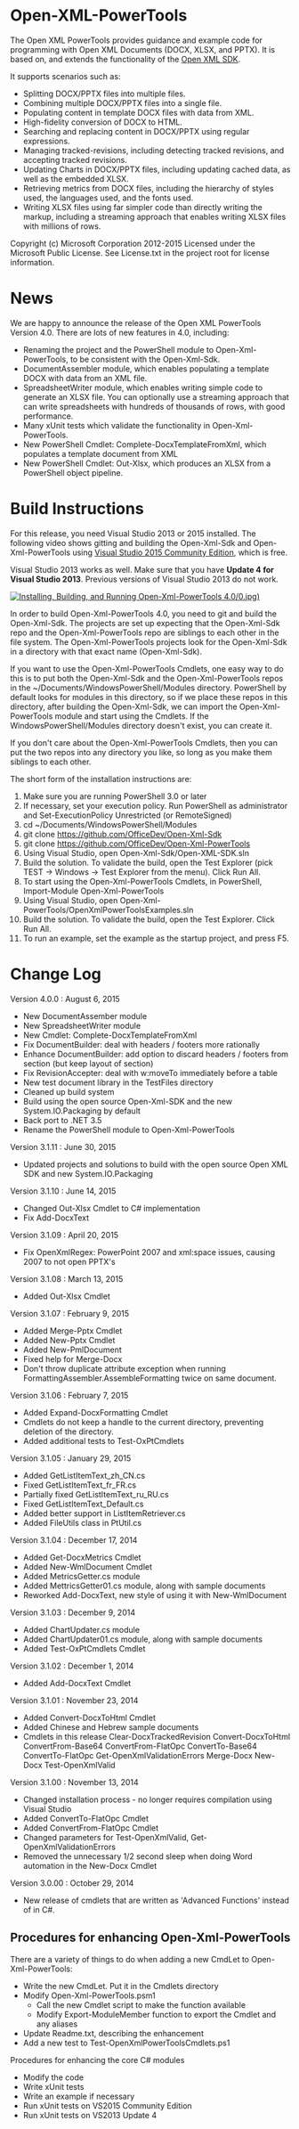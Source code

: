 ﻿Open-XML-PowerTools
===================
The Open XML PowerTools provides guidance and example code for programming with Open XML
Documents (DOCX, XLSX, and PPTX).  It is based on, and extends the functionality
of the [Open XML SDK](https://github.com/OfficeDev/Open-XML-SDK).

It supports scenarios such as:
- Splitting DOCX/PPTX files into multiple files.
- Combining multiple DOCX/PPTX files into a single file.
- Populating content in template DOCX files with data from XML.
- High-fidelity conversion of DOCX to HTML.
- Searching and replacing content in DOCX/PPTX using regular expressions.
- Managing tracked-revisions, including detecting tracked revisions, and accepting tracked revisions.
- Updating Charts in DOCX/PPTX files, including updating cached data, as well as the embedded XLSX.
- Retrieving metrics from DOCX files, including the hierarchy of styles used, the languages used, and the fonts used.
- Writing XLSX files using far simpler code than directly writing the markup, including a streaming approach that
  enables writing XLSX files with millions of rows.

Copyright (c) Microsoft Corporation 2012-2015
Licensed under the Microsoft Public License.
See License.txt in the project root for license information.

News
====
We are happy to announce the release of the Open XML PowerTools Version 4.0.  There are lots of new features in 4.0, including:
- Renaming the project and the PowerShell module to Open-Xml-PowerTools, to be consistent with the Open-Xml-Sdk.
- DocumentAssembler module, which enables populating a template DOCX with data from an XML file.
- SpreadsheetWriter module, which enables writing simple code to generate an XLSX file.  You can optionally use a streaming approach that can write spreadsheets with hundreds of thousands of rows, with good performance.
- Many xUnit tests which validate the functionality in Open-Xml-PowerTools.
- New PowerShell Cmdlet: Complete-DocxTemplateFromXml, which populates a template document from XML
- New PowerShell Cmdlet: Out-Xlsx, which produces an XLSX from a PowerShell object pipeline.

Build Instructions
==================

For this release, you need Visual Studio 2013 or 2015 installed.  The following video shows gitting and building the Open-Xml-Sdk and
Open-Xml-PowerTools using [Visual Studio 2015 Community Edition](https://www.visualstudio.com/en-us/products/visual-studio-community-vs.aspx), which is free.

Visual Studio 2013 works as well.  Make sure that you have **Update 4 for Visual Studio 2013**.  Previous versions of Visual Studio 2013 do not work.

[![Installing, Building, and Running Open-Xml-PowerTools 4.0](http://img.youtube.com/vi/60w-yPDSQD0)/0.jpg)](https://www.youtube.com/watch?v=60w-yPDSQD0)

In order to build Open-Xml-PowerTools 4.0, you need to git and build the Open-Xml-Sdk.  The projects are set up expecting that
the Open-Xml-Sdk repo and the Open-Xml-PowerTools repo are siblings to each other in the file system.  The Open-Xml-PowerTools projects
look for the Open-Xml-Sdk in a directory with that exact name (Open-Xml-Sdk).

If you want to use the Open-Xml-PowerTools Cmdlets, one easy way to do this is to put both the Open-Xml-Sdk and the Open-Xml-PowerTools repos in
the ~/Documents/WindowsPowerShell/Modules directory.  PowerShell by default looks for modules in this directory, so if we place these repos in this
directory, after building the Open-Xml-Sdk, we can import the Open-Xml-PowerTools module and start using the Cmdlets.  If the WindowsPowerShell/Modules directory
doesn't exist, you can create it.

If you don't care about the Open-Xml-PowerTools Cmdlets, then you can put the two repos into any directory you like, so long as you make them
siblings to each other.

The short form of the installation instructions are:
1. Make sure you are running PowerShell 3.0 or later
2. If necessary, set your execution policy.  Run PowerShell as administrator and Set-ExecutionPolicy Unrestricted (or RemoteSigned)
3. cd ~/Documents/WindowsPowerShell/Modules
4. git clone https://github.com/OfficeDev/Open-Xml-Sdk
5. git clone https://github.com/OfficeDev/Open-Xml-PowerTools
6. Using Visual Studio, open Open-Xml-Sdk/Open-XML-SDK.sln
7. Build the solution.  To validate the build, open the Test Explorer (pick TEST -> Windows -> Test Explorer from the menu).  Click Run All.
8. To start using the Open-Xml-PowerTools Cmdlets, in PowerShell, Import-Module Open-Xml-PowerTools
9. Using Visual Studio, open Open-Xml-PowerTools/OpenXmlPowerToolsExamples.sln
10. Build the solution.  To validate the build, open the Test Explorer.  Click Run All.
11. To run an example, set the example as the startup project, and press F5.

Change Log
==========

Version 4.0.0 : August 6, 2015
- New DocumentAssember module
- New SpreadsheetWriter module
- New Cmdlet: Complete-DocxTemplateFromXml
- Fix DocumentBuilder: deal with headers / footers more rationally
- Enhance DocumentBuilder: add option to discard headers / footers from section (but keep layout of section)
- Fix RevisionAccepter: deal with w:moveTo immediately before a table
- New test document library in the TestFiles directory
- Cleaned up build system
- Build using the open source Open-Xml-SDK and the new System.IO.Packaging by default
- Back port to .NET 3.5
- Rename the PowerShell module to Open-Xml-PowerTools

Version 3.1.11 : June 30, 2015
- Updated projects and solutions to build with the open source Open XML SDK and new System.IO.Packaging

Version 3.1.10 : June 14, 2015
- Changed Out-Xlsx Cmdlet to C# implementation
- Fix Add-DocxText

Version 3.1.09 : April 20, 2015
- Fix OpenXmlRegex: PowerPoint 2007 and xml:space issues, causing 2007 to not open PPTX's

Version 3.1.08 : March 13, 2015
- Added Out-Xlsx Cmdlet

Version 3.1.07 : February 9, 2015
- Added Merge-Pptx Cmdlet
- Added New-Pptx Cmdlet
- Added New-PmlDocument
- Fixed help for Merge-Docx
- Don't throw duplicate attribute exception when running FormattingAssembler.AssembleFormatting
  twice on same document.

Version 3.1.06 : February 7, 2015
- Added Expand-DocxFormatting Cmdlet
- Cmdlets do not keep a handle to the current directory, preventing deletion of the directory.
- Added additional tests to Test-OxPtCmdlets

Version 3.1.05 : January 29, 2015
- Added GetListItemText_zh_CN.cs
- Fixed GetListItemText_fr_FR.cs
- Partially fixed GetListItemText_ru_RU.cs
- Fixed GetListItemText_Default.cs
- Added better support in ListItemRetriever.cs
- Added FileUtils class in PtUtil.cs

Version 3.1.04 : December 17, 2014
- Added Get-DocxMetrics Cmdlet
- Added New-WmlDocument Cmdlet
- Added MetricsGetter.cs module
- Added MettricsGetter01.cs module, along with sample documents
- Reworked Add-DocxText, new style of using it with New-WmlDocument

Version 3.1.03 : December 9, 2014
- Added ChartUpdater.cs module
- Added ChartUpdater01.cs module, along with sample documents
- Added Test-OxPtCmdlets Cmdlet

Version 3.1.02 : December 1, 2014
- Added Add-DocxText Cmdlet

Version 3.1.01 : November 23, 2014
- Added Convert-DocxToHtml Cmdlet
- Added Chinese and Hebrew sample documents
- Cmdlets in this release
	Clear-DocxTrackedRevision
	Convert-DocxToHtml
	ConvertFrom-Base64
	ConvertFrom-FlatOpc
	ConvertTo-Base64
	ConvertTo-FlatOpc
	Get-OpenXmlValidationErrors
	Merge-Docx
	New-Docx
	Test-OpenXmlValid

Version 3.1.00 : November 13, 2014
- Changed installation process - no longer requires compilation using Visual Studio
- Added ConvertTo-FlatOpc Cmdlet
- Added ConvertFrom-FlatOpc Cmdlet
- Changed parameters for Test-OpenXmlValid, Get-OpenXmlValidationErrors
- Removed the unnecessary 1/2 second sleep when doing Word automation in the New-Docx Cmdlet

Version 3.0.00 : October 29, 2014
- New release of cmdlets that are written as 'Advanced Functions' instead of in C#.

Procedures for enhancing Open-Xml-PowerTools
--------------------------------------------
There are a variety of things to do when adding a new CmdLet to Open-Xml-PowerTools:
- Write the new CmdLet.  Put it in the Cmdlets directory
- Modify Open-Xml-PowerTools.psm1
  - Call the new Cmdlet script to make the function available
  - Modify Export-ModuleMember function to export the Cmdlet and any aliases
- Update Readme.txt, describing the enhancement
- Add a new test to Test-OpenXmlPowerToolsCmdlets.ps1

Procedures for enhancing the core C# modules
- Modify the code
- Write xUnit tests
- Write an example if necessary
- Run xUnit tests on VS2015 Community Edition
- Run xUnit tests on VS2013 Update 4
